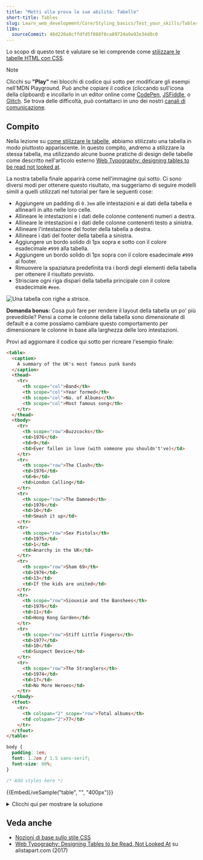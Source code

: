 ```yaml
---
title: "Metti alla prova le sue abilità: Tabelle"
short-title: Tables
slug: Learn_web_development/Core/Styling_basics/Test_your_skills/Tables
l10n:
  sourceCommit: 48d220a8cffdfd5f088f8ca89724a9a92e34d8c0
---
```


Lo scopo di questo test è valutare se lei comprende come [stilizzare le tabelle HTML con CSS](/it/docs/Learn_web_development/Core/Styling_basics/Tables).

> [!NOTE]
> Clicchi su **"Play"** nei blocchi di codice qui sotto per modificare gli esempi nell'MDN Playground.
> Può anche copiare il codice (cliccando sull'icona della clipboard) e incollarlo in un editor online come [CodePen](https://codepen.io/), [JSFiddle](https://jsfiddle.net/), o [Glitch](https://glitch.com/).
> Se trova delle difficoltà, può contattarci in uno dei nostri [canali di comunicazione](/it/docs/MDN/Community/Communication_channels).

## Compito

Nella lezione su [come stilizzare le tabelle](/it/docs/Learn_web_development/Core/Styling_basics/Tables), abbiamo stilizzato una tabella in modo piuttosto appariscente. In questo compito, andremo a stilizzare la stessa tabella, ma utilizzando alcune buone pratiche di design delle tabelle come descritto nell'articolo esterno [Web Typography: designing tables to be read not looked at](https://alistapart.com/article/web-typography-tables/).

La nostra tabella finale apparirà come nell'immagine qui sotto. Ci sono diversi modi per ottenere questo risultato, ma suggeriamo di seguire modelli simili a quelli utilizzati nel tutorial per fare le seguenti cose:

- Aggiungere un padding di `0.3em` alle intestazioni e ai dati della tabella e allinearli in alto nelle loro celle.
- Allineare le intestazioni e i dati delle colonne contenenti numeri a destra.
- Allineare le intestazioni e i dati delle colonne contenenti testo a sinistra.
- Allineare l'intestazione del footer della tabella a destra.
- Allineare i dati del footer della tabella a sinistra.
- Aggiungere un bordo solido di 1px sopra e sotto con il colore esadecimale `#999` alla tabella.
- Aggiungere un bordo solido di 1px sopra con il colore esadecimale `#999` al footer.
- Rimuovere la spaziatura predefinita tra i bordi degli elementi della tabella per ottenere il risultato previsto.
- Strisciare ogni riga dispari della tabella principale con il colore esadecimale `#eee`.

![Una tabella con righe a strisce.](mdn-table-bands.png)

**Domanda bonus:** Cosa può fare per rendere il layout della tabella un po' più prevedibile? Pensi a come le colonne della tabella sono dimensionate di default e a come possiamo cambiare questo comportamento per dimensionare le colonne in base alla larghezza delle loro intestazioni.

Provi ad aggiornare il codice qui sotto per ricreare l'esempio finale:

```html live-sample___table
<table>
  <caption>
    A summary of the UK's most famous punk bands
  </caption>
  <thead>
    <tr>
      <th scope="col">Band</th>
      <th scope="col">Year formed</th>
      <th scope="col">No. of Albums</th>
      <th scope="col">Most famous song</th>
    </tr>
  </thead>
  <tbody>
    <tr>
      <th scope="row">Buzzcocks</th>
      <td>1976</td>
      <td>9</td>
      <td>Ever fallen in love (with someone you shouldn't've)</td>
    </tr>
    <tr>
      <th scope="row">The Clash</th>
      <td>1976</td>
      <td>6</td>
      <td>London Calling</td>
    </tr>
    <tr>
      <th scope="row">The Damned</th>
      <td>1976</td>
      <td>10</td>
      <td>Smash it up</td>
    </tr>
    <tr>
      <th scope="row">Sex Pistols</th>
      <td>1975</td>
      <td>1</td>
      <td>Anarchy in the UK</td>
    </tr>
    <tr>
      <th scope="row">Sham 69</th>
      <td>1976</td>
      <td>13</td>
      <td>If the kids are united</td>
    </tr>
    <tr>
      <th scope="row">Siouxsie and the Banshees</th>
      <td>1976</td>
      <td>11</td>
      <td>Hong Kong Garden</td>
    </tr>
    <tr>
      <th scope="row">Stiff Little Fingers</th>
      <td>1977</td>
      <td>10</td>
      <td>Suspect Device</td>
    </tr>
    <tr>
      <th scope="row">The Stranglers</th>
      <td>1974</td>
      <td>17</td>
      <td>No More Heroes</td>
    </tr>
  </tbody>
  <tfoot>
    <tr>
      <th colspan="2" scope="row">Total albums</th>
      <td colspan="2">77</td>
    </tr>
  </tfoot>
</table>
```

```css hidden live-sample___table
body {
  padding: 1em;
  font: 1.2em / 1.5 sans-serif;
  font-size: 80%;
}
```

```css live-sample___table
/* Add styles here */
```

{{EmbedLiveSample("table", "", "400px")}}

<details>
<summary>Clicchi qui per mostrare la soluzione</summary>

Qui sotto c'è un esempio di come il risultato finale potrebbe essere ottenuto, utilizzando tecniche simili a quelle della lezione. Tuttavia, ci sono diversi modi che sarebbero perfettamente corretti, forse leggermente più verbosi.

```css
table {
  border-top: 1px solid #999;
  border-bottom: 1px solid #999;
  border-collapse: collapse;
}

th,
td {
  vertical-align: top;
  padding: 0.3em;
}

tr :nth-child(2),
tr :nth-child(3) {
  text-align: right;
}

tr :nth-child(1),
tr :nth-child(4) {
  text-align: left;
}

tbody tr:nth-child(odd) {
  background-color: #eee;
}

tfoot {
  border-top: 1px solid #999;
}

tfoot tr :nth-child(1) {
  text-align: right;
}

tfoot tr :nth-child(2) {
  text-align: left;
}
```

Per la domanda bonus, può rendere il layout della tabella più prevedibile aggiungendo {{cssxref("table-layout")}} con un valore di [`fixed`](/it/docs/Web/CSS/table-layout#fixed) e una `width` esplicita:

```css
table {
  table-layout: fixed;
  width: 100%;
}
```

</details>

## Veda anche

- [Nozioni di base sullo stile CSS](/it/docs/Learn_web_development/Core/Styling_basics)
- [Web Typography: Designing Tables to be Read, Not Looked At](https://alistapart.com/article/web-typography-tables/) su alistapart.com (2017)
